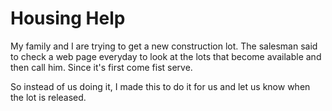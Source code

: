 
# Housing Help #

My family and I are trying to get a new construction lot. The salesman said to check a web page everyday to look at the lots that become available and then call him. Since it's first come fist serve.

So instead of us doing it, I made this to do it for us and let us know when the lot is released.
